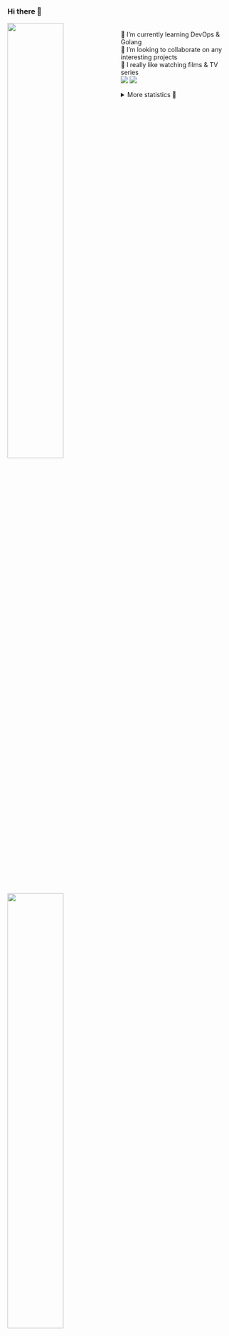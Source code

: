 ### Hi there 👋


[<img align="left" width="50%" src="https://github-readme-stats.vercel.app/api?username=rufusnufus&hide=issues&show_icons=true&count_private=true&theme=transparent&title_color=FF6F40&text_color=FBF9F8&icon_color=F48242&hide_border=true&hide_title=true#gh-dark-mode-only">](https://metrics.lecoq.io/rufusnufus#gh-dark-mode-only)
[<img align="left" width="50%" src="https://github-readme-stats.vercel.app/api?username=rufusnufus&hide=issues&show_icons=true&count_private=true&theme=transparent&title_color=FF6533&text_color=4D4644&icon_color=FF8038&hide_border=true&hide_title=true#gh-light-mode-only">](https://metrics.lecoq.io/rufusnufus#gh-light-mode-only)

<p>
  <br>
  🌱 I’m currently learning DevOps & Golang</br>
  👯 I’m looking to collaborate on any interesting projects</br>
  🎥 I really like watching films & TV series</br>
  <a href="https://linkedin.com/in/rufusnufus"><img src="https://img.shields.io/badge/linkedin-0077B5.svg?style=for-the-badge&logo=linkedin&logoColor=white"/></a>
  <a href="https://t.me/rufusnufus"><img src="https://img.shields.io/badge/-telegram-black?style=for-the-badge&color=blue&logo=telegram"/></a>
</p>

<p text-align="left">
<details>
  <summary>More statistics 👀</summary><br/>

<!--START_SECTION:waka-->
![Code Time](http://img.shields.io/badge/Code%20Time-765%20hrs%202%20mins-blue)

![Profile Views](http://img.shields.io/badge/Profile%20Views-0-blue)

**I'm an Early 🐤** 

```text
🌞 Morning                7991 commits        █████░░░░░░░░░░░░░░░░░░░░   21.47 % 
🌆 Daytime                21452 commits       ██████████████░░░░░░░░░░░   57.63 % 
🌃 Evening                6934 commits        █████░░░░░░░░░░░░░░░░░░░░   18.63 % 
🌙 Night                  844 commits         █░░░░░░░░░░░░░░░░░░░░░░░░   02.27 % 
```
📅 **I'm Most Productive on Wednesday** 

```text
Monday                   6960 commits        █████░░░░░░░░░░░░░░░░░░░░   18.70 % 
Tuesday                  6326 commits        ████░░░░░░░░░░░░░░░░░░░░░   17.00 % 
Wednesday                8443 commits        ██████░░░░░░░░░░░░░░░░░░░   22.68 % 
Thursday                 6850 commits        █████░░░░░░░░░░░░░░░░░░░░   18.40 % 
Friday                   6931 commits        █████░░░░░░░░░░░░░░░░░░░░   18.62 % 
Saturday                 1057 commits        █░░░░░░░░░░░░░░░░░░░░░░░░   02.84 % 
Sunday                   654 commits         ░░░░░░░░░░░░░░░░░░░░░░░░░   01.76 % 
```


📊 **This Week I Spent My Time On** 

```text
💬 Programming Languages: 
No Activity Tracked This Week

🔥 Editors: 
No Activity Tracked This Week
```

**I Mostly Code in Go** 

```text
Go                       22 repos            █████░░░░░░░░░░░░░░░░░░░░   20.00 % 
Python                   20 repos            █████░░░░░░░░░░░░░░░░░░░░   18.18 % 
Shell                    6 repos             █░░░░░░░░░░░░░░░░░░░░░░░░   05.45 % 
Smarty                   6 repos             █░░░░░░░░░░░░░░░░░░░░░░░░   05.45 % 
Kotlin                   3 repos             █░░░░░░░░░░░░░░░░░░░░░░░░   02.73 % 
```




 Last Updated on 10/10/2024 01:14:36 UTC
<!--END_SECTION:waka-->

</details>
</p>
